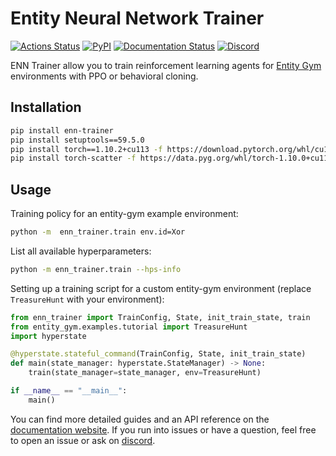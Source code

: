 # Entity Neural Network Trainer

[![Actions Status](https://github.com/entity-neural-network/enn-trainer/workflows/Checks/badge.svg)](https://github.com/entity-neural-network/enn-trainer/actions)
[![PyPI](https://img.shields.io/pypi/v/enn-trainer.svg?style=flat-square)](https://pypi.org/project/enn-trainer/)
[![Documentation Status](https://readthedocs.org/projects/entity-gym/badge/?version=latest&style=flat-square)](https://enn-trainer.readthedocs.io/en/latest/?badge=latest)
[![Discord](https://img.shields.io/discord/913497968701747270?style=flat-square)](https://discord.gg/SjVqhSW4Qf)

ENN Trainer allow you to train reinforcement learning agents for [Entity Gym](https://github.com/entity-neural-network/entity-gym) environments with PPO or behavioral cloning.

## Installation

```bash
pip install enn-trainer
pip install setuptools==59.5.0
pip install torch==1.10.2+cu113 -f https://download.pytorch.org/whl/cu113/torch_stable.html
pip install torch-scatter -f https://data.pyg.org/whl/torch-1.10.0+cu113.html
```

## Usage

Training policy for an entity-gym example environment:

```bash
python -m  enn_trainer.train env.id=Xor
```

List all available hyperparameters:

```bash
python -m enn_trainer.train --hps-info
```

Setting up a training script for a custom entity-gym environment (replace `TreasureHunt` with your environment):

```python
from enn_trainer import TrainConfig, State, init_train_state, train
from entity_gym.examples.tutorial import TreasureHunt
import hyperstate

@hyperstate.stateful_command(TrainConfig, State, init_train_state)
def main(state_manager: hyperstate.StateManager) -> None:
    train(state_manager=state_manager, env=TreasureHunt)

if __name__ == "__main__":
    main()
```

You can find more detailed guides and an API reference on the [documentation website](https://enn-trainer.readthedocs.io/en/latest/). If you run into issues or have a question, feel free to open an issue or ask on [discord](https://discord.gg/SjVqhSW4Qf).
